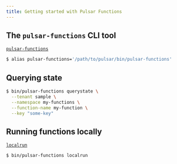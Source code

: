 ```yaml
---
title: Getting started with Pulsar Functions
---
```


## The `pulsar-functions` CLI tool

[`pulsar-functions`](../../reference/CliTools#pulsar-functions)

```bash
$ alias pulsar-functions='/path/to/pulsar/bin/pulsar-functions'
```

## Querying state

```bash
$ bin/pulsar-functions querystate \
  --tenant sample \
  --namespace my-functions \
  --function-name my-function \
  --key "some-key"
```

## Running functions locally

[`localrun`](../../reference/CliTools#pulsar-functions-localrun)

```bash
$ bin/pulsar-functions localrun
```